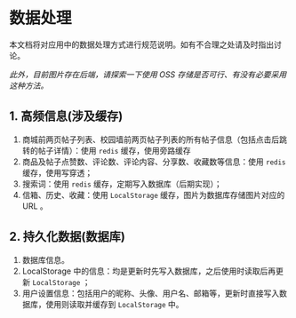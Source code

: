 # 数据处理

本文档将对应用中的数据处理方式进行规范说明。如有不合理之处请及时指出讨论。

_此外，目前图片存在后端，请探索一下使用 OSS 存储是否可行、有没有必要采用这种方法。_

## 1. 高频信息(涉及缓存)

1. 商城前两页帖子列表、校园墙前两页帖子列表的所有帖子信息（包括点击后跳转的帖子详情）：使用 `redis` 缓存，使用旁路缓存
2. 商品及帖子点赞数、评论数、评论内容、分享数、收藏数等信息：使用 `redis` 缓存，使用写穿透；
3. 搜索词：使用 `redis` 缓存，定期写入数据库（后期实现）；
4. 信箱、历史、收藏：使用 `LocalStorage` 缓存，图片为数据库存储图片对应的 URL 。

## 2. 持久化数据(数据库)

1. 数据库信息。
2. LocalStorage 中的信息：均是更新时先写入数据库，之后使用时读取后再更新 `LocalStorage` ；
3. 用户设置信息：包括用户的昵称、头像、用户名、邮箱等，更新时直接写入数据库，使用则读取并缓存到 `LocalStorage` 中。
